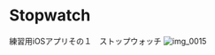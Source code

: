 # Stopwatch
練習用iOSアプリその１　ストップウォッチ
![img_0015](https://user-images.githubusercontent.com/13103747/42412385-6e60f128-8246-11e8-90e2-9d81f27ebc0d.gif)
